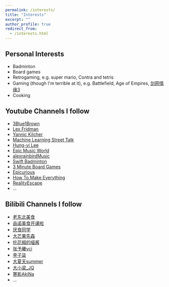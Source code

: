 ```yaml
---
permalink: /interests/
title: "Interests"
excerpt: ""
author_profile: true
redirect_from: 
  - /interests.html
---
```


## Personal Interests
* Badminton
* Board games
* Retrogaming, e.g. super mario, Contra and tetris
* Gaming (though I'm terrible at it), e.g. Battlefield, Age of Empires, [剑网情缘3](https://jx3.xoyo.com/)
* Cooking

## Youtube Channels I follow
* [3Blue1Brown](https://www.youtube.com/c/3blue1brown)
* [Lex Fridman](https://www.youtube.com/c/lexfridman)
* [Yannic Kilcher](https://www.youtube.com/c/YannicKilcher)
* [Machine Learning Street Talk](https://www.youtube.com/c/MachineLearningStreetTalk)
* [Hung-yi Lee](https://www.youtube.com/c/HungyiLeeNTU)
* [Epic Music World](https://www.youtube.com/c/EpicMusicWorldII)
* [alexrainbirdMusic](https://www.youtube.com/c/alexrainbird)
* [Swift Badminton](https://www.youtube.com/c/SwiftBadminton)
* [3 Minute Board Games](https://www.youtube.com/c/3MinuteBoardGames)
* [Epicurious](https://www.youtube.com/user/epicuriousdotcom)
* [How To Make Everything ](https://www.youtube.com/c/MakeEverythingTv)
* [RealityEscape](https://www.youtube.com/c/RealityEscape)
* ...

## Bilibili Channels I follow
* [老东北美食](https://space.bilibili.com/514273130/)
* [品诺美食开课啦](https://space.bilibili.com/352637817/)
* [厌食同学](https://space.bilibili.com/14487572/)
* [大芒果先森](https://space.bilibili.com/278130174/)
* [吃花椒的喵酱](https://space.bilibili.com/2026561407/)
* [张予曦yci](https://space.bilibili.com/583408519/)
* [李子柒](https://space.bilibili.com/19577966/)
* [大夏天summer](https://space.bilibili.com/107188032/)
* [大小梁_JQ](https://space.bilibili.com/398538574/)
* [寒影AkiNa](https://space.bilibili.com/1315101)
* ...
